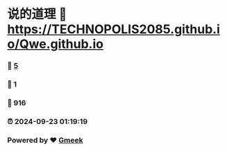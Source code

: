 # 说的道理 :link: https://TECHNOPOLIS2085.github.io/Qwe.github.io 
### :page_facing_up: [5](https://TECHNOPOLIS2085.github.io/Qwe.github.io/tag.html) 
### :speech_balloon: 1 
### :hibiscus: 916 
### :alarm_clock: 2024-09-23 01:19:19 
### Powered by :heart: [Gmeek](https://github.com/Meekdai/Gmeek)
